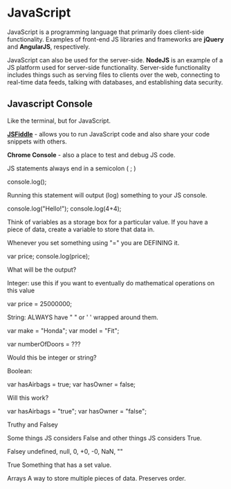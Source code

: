 # JavaScript

JavaScript is a programming language that primarily does client-side functionality. Examples of front-end JS libraries and frameworks are **jQuery** and **AngularJS**, respectively.

JavaScript can also be used for the server-side. **NodeJS** is an example of a JS platform used for server-side functionality. Server-side functionality includes things such as serving files to clients over the web, connecting to real-time data feeds, talking with databases, and establishing data security.

## Javascript Console

Like the terminal, but for JavaScript.

**[JSFiddle](http://jsfiddle.net/)** - allows you to run JavaScript code and also share your code snippets with others.

**Chrome Console** - also a place to test and debug JS code. 

JS statements always end in a semicolon ( ; )

console.log();

Running this statement will output (log) something to your JS console.

console.log("Hello!");
console.log(4+4);

Think of variables as a storage box for a particular value. If you have a piece of data, create a variable to store that data in.

Whenever you set something using "=" you are DEFINING it.

var price;
console.log(price); 

What will be the output?

Integer: use this if you want to eventually do mathematical operations on this value

var price = 25000000; 

String: ALWAYS have " " or ' ' wrapped around them.

var make = "Honda";
var model = "Fit";

var numberOfDoors = ???  

Would this be integer or string?

Boolean:

var hasAirbags = true;
var hasOwner = false;

Will this work?

var hasAirbags = "true";
var hasOwner = "false";

Truthy and Falsey

Some things JS considers False and other things JS considers True.

Falsey
undefined, null, 0, +0, -0, NaN, ""

True
Something that has a set value.

Arrays
A way to store multiple pieces of data. Preserves order.
